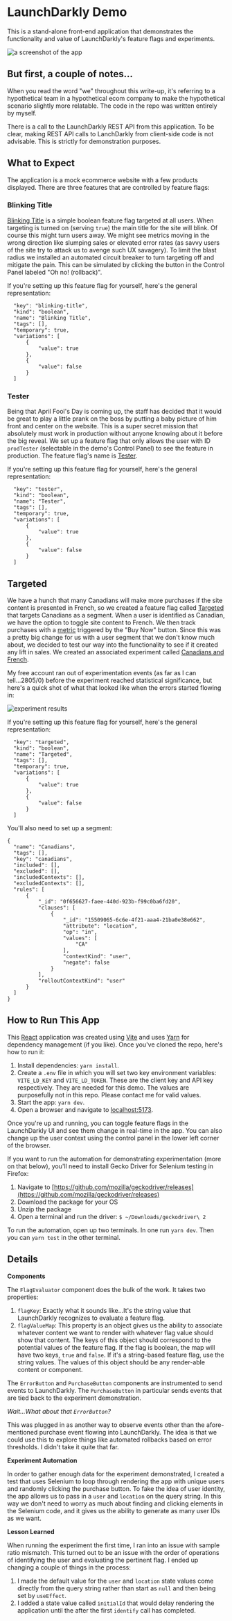 # LaunchDarkly Demo

This is a stand-alone front-end application that demonstrates the functionality and value of LaunchDarkly's feature flags and experiments.

![a screenshot of the app](screenshot.jpg)

## But first, a couple of notes...

When you read the word "we" throughout this write-up, it's referring to a hypothetical team in a hypothetical ecom company to make the hypothetical scenario slightly more relatable. The code in the repo was written entirely by myself.

There is a call to the LaunchDarkly REST API from this application. To be clear, making REST API calls to LanchDarkly from client-side code is not advisable. This is strictly for demonstration purposes.

## What to Expect

The application is a mock ecommerce website with a few products displayed. There are three features that are controlled by feature flags:

### Blinking Title

[Blinking Title](https://app.launchdarkly.com/projects/default/flags/blinking-title/targeting?env=test&selected-env=test) is a simple boolean feature flag targeted at all users. When targeting is turned on (serving `true`) the main title for the site will blink. Of course this might turn users away. We might see metrics moving in the wrong direction like slumping sales or elevated error rates (as savvy users of the site try to attack us to avenge such UX savagery). To limit the blast radius we installed an automated circuit breaker to turn targeting off and mitigate the pain. This can be simulated by clicking the button in the Control Panel labeled "Oh no! (rollback)".

If you're setting up this feature flag for yourself, here's the general representation:

```        
  "key": "blinking-title",
  "kind": "boolean",
  "name": "Blinking Title",
  "tags": [],
  "temporary": true,
  "variations": [
      {
          "value": true
      },
      {
          "value": false
      }
  ]
```



### Tester

Being that April Fool's Day is coming up, the staff has decided that it would be great to play a little prank on the boss by putting a baby picture of him front and center on the website. This is a super secret mission that absolutely must work in production without anyone knowing about it before the big reveal. We set up a feature flag that only allows the user with ID `prodTester` (selectable in the demo's Control Panel) to see the feature in production. The feature flag's name is [Tester](https://app.launchdarkly.com/projects/default/flags/tester/targeting?env=test&selected-env=test).

If you're setting up this feature flag for yourself, here's the general representation:

```
  "key": "tester",
  "kind": "boolean",
  "name": "Tester",
  "tags": [],
  "temporary": true,
  "variations": [
      {
          "value": true
      },
      {
          "value": false
      }
  ]
```

## Targeted

We have a hunch that many Canadians will make more purchases if the site content is presented in French, so we created a feature flag called [Targeted](https://app.launchdarkly.com/projects/default/flags/targeted/targeting?env=test&selected-env=test) that targets Canadians as a segment. When a user is identified as Canadian, we have the option to toggle site content to French. We then track purchases with a [metric](https://app.launchdarkly.com/projects/default/metrics/purchase-clicked/details?env=test&selected-env=test) triggered by the "Buy Now" button. Since this was a pretty big change for us with a user segment that we don't know much about, we decided to test our way into the functionality to see if it created any lift in sales. We created an associated experiment called [Canadians and French](https://app.launchdarkly.com/projects/default/experiments/canadians-and-french/results?env=test&selected-env=test). 

My free account ran out of experimentation events (as far as I can tell...2805/0) before the experiment reached statistical significance, but here's a quick shot of what that looked like when the errors started flowing in:

![experiment results](experiment.jpg)

If you're setting up this feature flag for yourself, here's the general representation:

```
  "key": "targeted",
  "kind": "boolean",
  "name": "Targeted",
  "tags": [],
  "temporary": true,
  "variations": [
      {
          "value": true
      },
      {
          "value": false
      }
  ]
```

You'll also need to set up a segment:

```
{
  "name": "Canadians",
  "tags": [],
  "key": "canadians",
  "included": [],
  "excluded": [],
  "includedContexts": [],
  "excludedContexts": [],
  "rules": [
      {
          "_id": "0f656627-faee-440d-923b-f99c0ba6fd20",
          "clauses": [
              {
                  "_id": "15509065-6c6e-4f21-aaa4-21ba0e38e662",
                  "attribute": "location",
                  "op": "in",
                  "values": [
                      "CA"
                  ],
                  "contextKind": "user",
                  "negate": false
              }
          ],
          "rolloutContextKind": "user"
      }
  ]
}
```

## How to Run This App

This [React](https://react.dev/) application was created using [Vite](https://vite.dev/) and uses [Yarn](https://yarnpkg.com/) for dependency management (if you like). Once you've cloned the repo, here's how to run it:

1. Install dependencies: `yarn install`.
2. Create a `.env` file in which you will set two key environment variables: `VITE_LD_KEY` and `VITE_LD_TOKEN`. These are the client key and API key respectively. They are needed for this demo. The values are purposefully not in this repo. Please contact me for valid values.
3. Start the app: `yarn dev`.
4. Open a browser and navigate to [localhost:5173](http://localhost:5173/).

Once you're up and running, you can toggle feature flags in the LaunchDarkly UI and see them change in real-time in the app. You can also change up the user context using the control panel in the lower left corner of the browser. 

If you want to run the automation for demonstrating experimentation (more on that below), you'll need to install Gecko Driver for Selenium testing in Firefox:

1. Navigate to [https://github.com/mozilla/geckodriver/releases](https://github.com/mozilla/geckodriver/releases)
2. Download the package for your OS
3. Unzip the package
4. Open a terminal and run the driver: `$ ~/Downloads/geckodriver\ 2`

To run the automation, open up two terminals. In one run `yarn dev`. Then you can `yarn test` in the other terminal.

## Details

**Components**

The `FlagEvaluator` component does the bulk of the work. It takes two properties:

1. `flagKey`: Exactly what it sounds like...It's the string value that LaunchDarkly recognizes to evaluate a feature flag.
2. `flagValueMap`: This property is an object gives us the ability to associate whatever content we want to render with whatever flag value should show that content. The keys of this object should correspond to the potential values of the feature flag. If the flag is boolean, the map will have two keys, `true` and `false`. If it's a string-based feature flag, use the string values. The values of this object should be any render-able content or component.

The `ErrorButton` and `PurchaseButton` components are instrumented to send events to LaunchDarkly. The `PurchaseButton` in particular sends events that are tied back to the experiment demonstration.

_Wait...What about that `ErrorButton`?_

This was plugged in as another way to observe events other than the afore-mentioned purchase event flowing into LaunchDarkly. The idea is that we could use this to explore things like automated rollbacks based on error thresholds. I didn't take it quite that far.

**Experiment Automation**

In order to gather enough data for the experiment demonstrated, I created a test that uses Selenium to loop through rendering the app with unique users and randomly clicking the purchase button. To fake the idea of user identity, the app allows us to pass in a `user` and `location` on the query string. In this way we don't need to worry as much about finding and clicking elements in the Selenium code, and it gives us the ability to generate as many user IDs as we want.

**Lesson Learned**

When running the experiment the first time, I ran into an issue with sample ratio mismatch. This turned out to be an issue with the order of operations of identifying the user and evaluating the pertinent flag. I ended up changing a couple of things in the process:

1. I made the default value for the `user` and `location` state values come directly from the query string rather than start as `null` and then being set by `useEffect`.
2. I added a state value called `initialId` that would delay rendering the application until the after the first `identify` call has completed.
